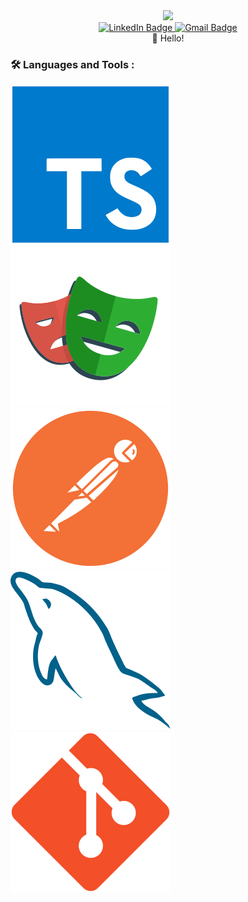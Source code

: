 <div id="header" align="center">
  <img src="https://media1.giphy.com/media/v1.Y2lkPTc5MGI3NjExa2Zyam1hMjJzc3N1YzNmY2NzcXJyY3Y0MnhzdWlvYWZzZ3FkejgxbyZlcD12MV9pbnRlcm5hbF9naWZfYnlfaWQmY3Q9Zw/l0K4n42JVSqqUvAQg/giphy.webp" width="200"/>
</div>

<div id="badges" align="center">
  <a href="https://www.linkedin.com/in/lucasmatiaslepe/">
    <img src="https://img.shields.io/badge/LinkedIn-blue?style=for-the-badge&logo=linkedin&logoColor=white" alt="LinkedIn Badge"/>
  </a>

  <a href="mailto:lucasmatiaslepe@gmail.com">
    <img src="https://img.shields.io/badge/Gmail-D14836?style=for-the-badge&logo=gmail&logoColor=white" alt="Gmail Badge"/>
  </a>
  
</div>

<div id="subheader" align="center">
  👋 Hello!
</div>

### :hammer_and_wrench: Languages and Tools :

<div>
  <img src="https://github.com/devicons/devicon/blob/master/icons/typescript/typescript-original.svg">
  <img src="https://github.com/devicons/devicon/blob/master/icons/playwright/playwright-original.svg">
  <img src="https://github.com/devicons/devicon/blob/master/icons/postman/postman-original.svg">
  <img src="https://github.com/devicons/devicon/blob/master/icons/mysql/mysql-original.svg">
  <img src="https://github.com/devicons/devicon/blob/master/icons/git/git-original.svg">
</div>
